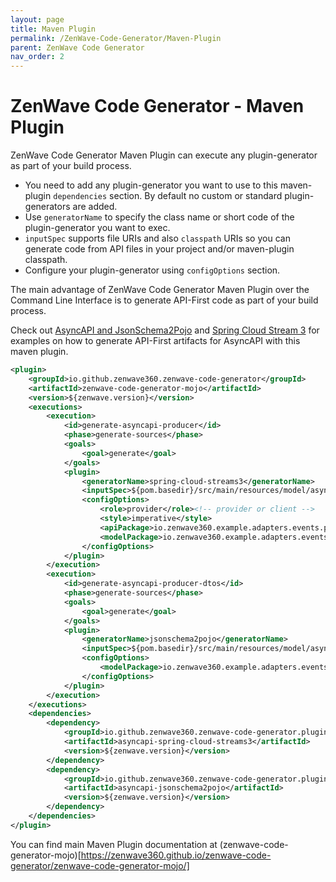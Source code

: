 ```yaml
---
layout: page
title: Maven Plugin
permalink: /ZenWave-Code-Generator/Maven-Plugin
parent: ZenWave Code Generator
nav_order: 2
---
```


# ZenWave Code Generator - Maven Plugin

ZenWave Code Generator Maven Plugin can execute any plugin-generator as part of your build process.

- You need to add any plugin-generator you want to use to this maven-plugin `dependencies` section. By default no custom or standard plugin-generators are added.
- Use `generatorName` to specify the class name or short code of the plugin-generator you want to exec.
- `inputSpec` supports file URIs and also `classpath` URIs so you can generate code from API files in your project and/or maven-plugin classpath.
- Configure your plugin-generator using `configOptions` section.

The main advantage of ZenWave Code Generator Maven Plugin over the Command Line Interface is to generate API-First code as part of your build process.

Check out [AsyncAPI and JsonSchema2Pojo](https://zenwave360.github.io/zenwave-code-generator/plugins/asyncapi-jsonschema2pojo/) and [Spring Cloud Stream 3](https://zenwave360.github.io/zenwave-code-generator/plugins/asyncapi-spring-cloud-streams3/) for examples on how to generate API-First artifacts for AsyncAPI with this maven plugin.

```xml
<plugin>
    <groupId>io.github.zenwave360.zenwave-code-generator</groupId>
    <artifactId>zenwave-code-generator-mojo</artifactId>
    <version>${zenwave.version}</version>
    <executions>
        <execution>
            <id>generate-asyncapi-producer</id>
            <phase>generate-sources</phase>
            <goals>
                <goal>generate</goal>
            </goals>
            <plugin>
                <generatorName>spring-cloud-streams3</generatorName>
                <inputSpec>${pom.basedir}/src/main/resources/model/asyncapi.yml</inputSpec>
                <configOptions>
                    <role>provider</role><!-- provider or client -->
                    <style>imperative</style>
                    <apiPackage>io.zenwave360.example.adapters.events.producer</apiPackage>
                    <modelPackage>io.zenwave360.example.adapters.events.model</modelPackage>
                </configOptions>
            </plugin>
        </execution>
        <execution>
            <id>generate-asyncapi-producer-dtos</id>
            <phase>generate-sources</phase>
            <goals>
                <goal>generate</goal>
            </goals>
            <plugin>
                <generatorName>jsonschema2pojo</generatorName>
                <inputSpec>${pom.basedir}/src/main/resources/model/asyncapi.yml</inputSpec>
                <configOptions>
                    <modelPackage>io.zenwave360.example.adapters.events.model</modelPackage>
                </configOptions>
            </plugin>
        </execution>
    </executions>
    <dependencies>
        <dependency>
            <groupId>io.github.zenwave360.zenwave-code-generator.plugins</groupId>
            <artifactId>asyncapi-spring-cloud-streams3</artifactId>
            <version>${zenwave.version}</version>
        </dependency>
        <dependency>
            <groupId>io.github.zenwave360.zenwave-code-generator.plugins</groupId>
            <artifactId>asyncapi-jsonschema2pojo</artifactId>
            <version>${zenwave.version}</version>
        </dependency>
    </dependencies>
</plugin>
```

You can find main Maven Plugin documentation at (zenwave-code-generator-mojo)[https://zenwave360.github.io/zenwave-code-generator/zenwave-code-generator-mojo/]